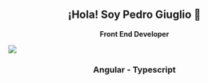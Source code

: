  <h2 align="center">¡Hola! Soy Pedro Giuglio 👋</h2>
</p>
<p align="center"><strong>Front End Developer</strong><br/></p>
<img src="https://static-00.iconduck.com/assets.00/angular-icon-483x512-3apnmqn2.png" width:"50px" height:"50px">
<br />



<h3 align="center">Angular - Typescript</h3>

